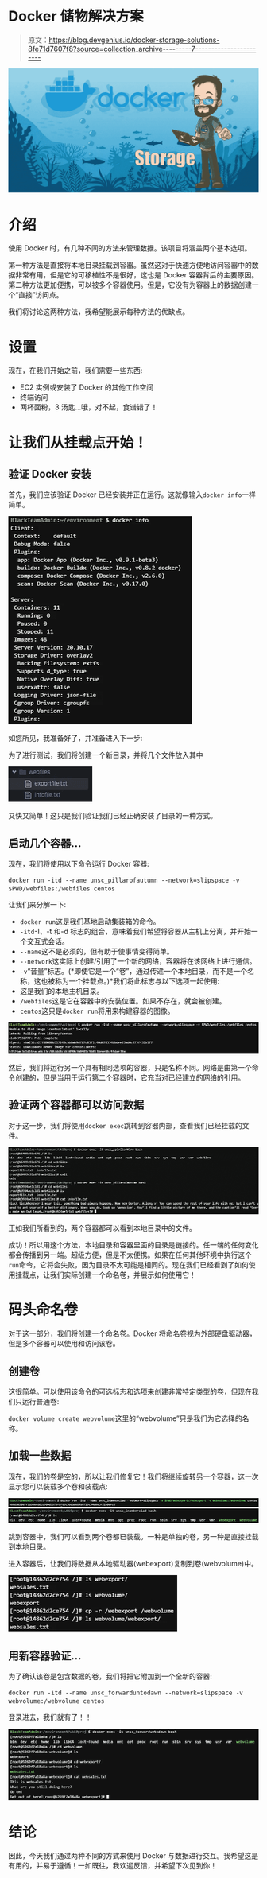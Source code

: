 # Docker 储物解决方案

> 原文：<https://blog.devgenius.io/docker-storage-solutions-8fe71d7607f8?source=collection_archive---------7----------------------->

![](img/92439345993dd055464e8692d89441f9.png)

# 介绍

使用 Docker 时，有几种不同的方法来管理数据。该项目将涵盖两个基本选项。

第一种方法是直接将本地目录挂载到容器。虽然这对于快速方便地访问容器中的数据非常有用，但是它的可移植性不是很好，这也是 Docker 容器背后的主要原因。第二种方法更加便携，可以被多个容器使用。但是，它没有为容器上的数据创建一个“直接”访问点。

我们将讨论这两种方法，我希望能展示每种方法的优缺点。

# 设置

现在，在我们开始之前，我们需要一些东西:

*   EC2 实例或安装了 Docker 的其他工作空间
*   终端访问
*   两杯面粉，3 汤匙…哦，对不起，食谱错了！

# 让我们从挂载点开始！

## 验证 Docker 安装

首先，我们应该验证 Docker 已经安装并正在运行。这就像输入`docker info`一样简单。

![](img/fe1e2d466cbf50f4867b02d901777a65.png)

如您所见，我准备好了，并准备进入下一步:

为了进行测试，我们将创建一个新目录，并将几个文件放入其中

![](img/e94a6a2887364c06cf69d855c0b9672c.png)

又快又简单！这只是我们验证我们已经正确安装了目录的一种方式。

## 启动几个容器…

现在，我们将使用以下命令运行 Docker 容器:

`docker run -itd --name unsc_pillarofautumn --network=slipspace -v $PWD/webfiles:/webfiles centos`

让我们来分解一下:

*   `docker run`这是我们基地启动集装箱的命令。
*   `-itd`-I、-t 和-d 标志的组合，意味着我们希望将容器从主机上分离，并开始一个交互式会话。
*   `--name`这不是必须的，但有助于使事情变得简单。
*   `--network`这实际上创建/引用了一个新的网络，容器将在该网络上进行通信。
*   `-v`“音量”标志。(*即使它是一个“卷”，通过传递一个本地目录，而不是一个名称，这也被称为一个挂载点。)*我们将此标志与以下选项一起使用:
*   这是我们的本地主机目录。
*   `/webfiles`这是它在容器中的安装位置。如果不存在，就会被创建。
*   `centos`这只是`docker run`将用来构建容器的图像。

![](img/ddf3755d2cf6a6e76ed7ab1a7de8c396.png)

然后，我们将运行另一个具有相同选项的容器，只是名称不同。网络是由第一个命令创建的，但是当用于运行第二个容器时，它充当对已经建立的网络的引用。

## 验证两个容器都可以访问数据

对于这一步，我们将使用`docker exec`跳转到容器内部，查看我们已经挂载的文件。

![](img/025d37c0192753e541cfa9e2e7e45235.png)

正如我们所看到的，两个容器都可以看到本地目录中的文件。

成功！所以用这个方法，本地目录和容器里面的目录是链接的。任一端的任何变化都会传播到另一端。超级方便，但是不太便携。如果在任何其他环境中执行这个`run`命令，它将会失败，因为目录不太可能是相同的。现在我们已经看到了如何使用挂载点，让我们实际创建一个命名卷，并展示如何使用它！

# 码头命名卷

对于这一部分，我们将创建一个命名卷。Docker 将命名卷视为外部硬盘驱动器，但是多个容器可以使用和访问该卷。

## 创建卷

这很简单。可以使用该命令的可选标志和选项来创建非常特定类型的卷，但现在我们只运行普通卷:

`docker volume create webvolume`这里的“webvolume”只是我们为它选择的名称。

## 加载一些数据

现在，我们的卷是空的，所以让我们修复它！我们将继续旋转另一个容器，这一次显示您可以装载多个卷和装载点:

![](img/af5d15a8ae172763622b51146ea6a3ad.png)![](img/95ba402602aa452cc51dec694961a875.png)

跳到容器中，我们可以看到两个卷都已装载。一种是单独的卷，另一种是直接挂载到本地目录。

进入容器后，让我们将数据从本地驱动器(webexport)复制到卷(webvolume)中。

![](img/899a15e21f0670273fa2d37096a3b879.png)

## 用新容器验证…

为了确认该卷是包含数据的卷，我们将把它附加到一个全新的容器:

`docker run -itd --name unsc_forwarduntodawn --network=slipspace -v webvolume:/webvolume centos`

登录进去，我们就有了！！

![](img/7130cf49cdff653c23d6fcf5f79843ad.png)

# 结论

因此，今天我们通过两种不同的方式来使用 Docker 与数据进行交互。我希望这是有用的，并易于遵循！一如既往，我欢迎反馈，并希望下次见到你！